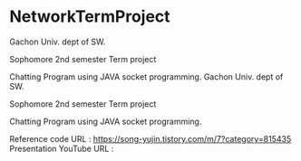 # NetworkTermProject
Gachon Univ. dept of SW.

Sophomore 2nd semester Term project

Chatting Program using JAVA  socket programming.
Gachon Univ. dept of SW.

Sophomore 2nd semester Term project

Chatting Program using JAVA  socket programming.

Reference code URL : https://song-yujin.tistory.com/m/7?category=815435
Presentation YouTube URL : 
